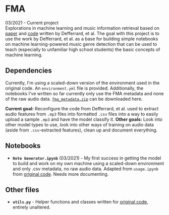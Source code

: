 # FMA
03/2021 - Current project  
Explorations in machine learning and music information retrieval based on [paper](https://arxiv.org/pdf/1612.01840.pdf) and [code](https://github.com/mdeff/fma) written by Defferrard, et al. The goal with this project is to use the work by Defferrard, et al. as a base for building simple notebooks on machine learning-powered music genre detection that can be used to teach (especially to unfamiliar high school students) the basic concepts of machine learning.  

## Dependencies  
Currently, I'm using a scaled-down version of the environment used in the original code. An `environment.yml` file is provided. Additionally, the notebooks I've written so far currently only use the FMA metadata and none of the raw audio data. [`fma_metadata.zip`](https://os.unil.cloud.switch.ch/fma/fma_metadata.zip) can be downloaded here.

**Current goal:** Reconfigure the code from Defferrard, et al. used to extract audio features from `.mp3` files into formatted `.csv` files into a way to easily upload a sample `.mp3` and have the model classify it.
**Other goals:** Look into other model types to use, look into other ways of training on audio data (aside from `.csv`-extracted features), clean up and document everything.

## Notebooks  
- **`Note Generator.ipynb`** (03/2021) - My first success in getting the model to build and work on my own machine using a scaled-down environment and only .csv metadata, no raw audio data. Adapted from `usage.ipynb` from [original code](https://github.com/mdeff/fma). Needs more documenting.

## Other files
- **`utils.py`** - Helper functions and classes written for [original code](https://github.com/mdeff/fma), entirely unaltered.
